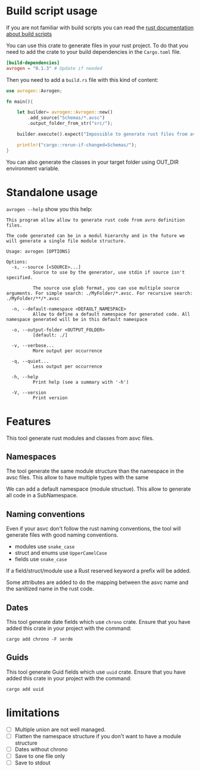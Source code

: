 # Build script usage
If you are not familiar with build scripts you can read the [rust documentation about build scripts](https://doc.rust-lang.org/cargo/reference/build-scripts.html)

You can use this crate to generate files in your rust project.
To do that you need to add the crate to your build dependencies in the `Cargo.toml` file.
```toml
[build-dependencies]
avrogen = "0.1.3" # Update if needed
```
Then you need to add a `build.rs` file with this kind of content:
```rust
use avrogen::Avrogen;

fn main(){

    let builder= avrogen::Avrogen::new()
        .add_source("Schemas/*.avsc")
        .output_folder_from_str("src/");

    builder.execute().expect("Impossible to generate rust files from avsc files");

    println!("cargo::rerun-if-changed=Schemas/");
}
```
You can also generate the classes in your target folder using OUT_DIR environment variable.

# Standalone usage

`avrogen --help` show you this help:
```shell
This program allow allow to generate rust code from avro definition files.

The code generated can be in a modul hierarchy and in the future we will generate a single file module structure.

Usage: avrogen [OPTIONS]

Options:
  -s, --source [<SOURCE>...]
          Source to use by the generator, use stdin if source isn't specified.

          The source use glob format, you can use multiple source arguments. For simple search: ./MyFolder/*.avsc. For recursive search: ./MyFolder/**/*.avsc

  -n, --default-namespace <DEFAULT_NAMESPACE>
          Allow to define a default namespace for generated code. All namespace generated will be in this default namespace

  -o, --output-folder <OUTPUT_FOLDER>
          [default: ./]

  -v, --verbose...
          More output per occurrence

  -q, --quiet...
          Less output per occurrence

  -h, --help
          Print help (see a summary with '-h')

  -V, --version
          Print version
```


# Features

This tool generate rust modules and classes from asvc files.

## Namespaces

The tool generate the same module structure than the namespace in the avsc files. This allow to have multiple types with the same 

We can add a default namespace (module structue). This allow to generate all code in a SubNamespace.

## Naming conventions

Even if your asvc don't follow the rust naming conventions, the tool will generate files with good naming conventions.
- modules use `snake_case`
- struct and enums use `UpperCamelCase`
- fields use `snake_case`

If a field/struct/module use a Rust reserved keyword a prefix will be added.

Some attributes are added to do the mapping between the asvc name and the sanitized name in the rust code.

## Dates 
This tool generate date fields which use `chrono` crate. Ensure that you have added this crate in your project with the command:
```shell
cargo add chrono -F serde
```

## Guids 
This tool generate Guid fields which use `uuid` crate. Ensure that you have added this crate in your project with the command:
```shell
cargo add uuid
```

# limitations

* [ ] Multiple union are not well managed.
* [ ] Flatten the namespace structure if you don't want to have a module structure
* [ ] Dates without chrono
* [ ] Save to one file only
* [ ] Save to stdout